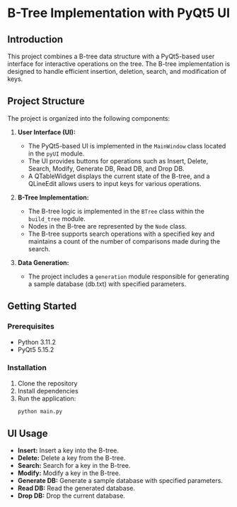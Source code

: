 # B-Tree Implementation with PyQt5 UI

## Introduction

This project combines a B-tree data structure with a PyQt5-based user interface for interactive operations on the tree. The B-tree implementation is designed to handle efficient insertion, deletion, search, and modification of keys.

## Project Structure

The project is organized into the following components:

1. **User Interface (UI):**
   - The PyQt5-based UI is implemented in the `MainWindow` class located in the `pyUI` module.
   - The UI provides buttons for operations such as Insert, Delete, Search, Modify, Generate DB, Read DB, and Drop DB.
   - A QTableWidget displays the current state of the B-tree, and a QLineEdit allows users to input keys for various operations.

2. **B-Tree Implementation:**
   - The B-tree logic is implemented in the `BTree` class within the `build_tree` module.
   - Nodes in the B-tree are represented by the `Node` class.
   - The B-tree supports search operations with a specified key and maintains a count of the number of comparisons made during the search.

3. **Data Generation:**
   - The project includes a `generation` module responsible for generating a sample database (db.txt) with specified parameters.

## Getting Started

### Prerequisites

- Python 3.11.2
- PyQt5 5.15.2

### Installation

1. Clone the repository
2. Install dependencies
3. Run the application:
    ```bash
    python main.py
    ```

## UI Usage

- **Insert:** Insert a key into the B-tree.
- **Delete:** Delete a key from the B-tree.
- **Search:** Search for a key in the B-tree.
- **Modify:** Modify a key in the B-tree.
- **Generate DB:** Generate a sample database with specified parameters.
- **Read DB:** Read the generated database.
- **Drop DB:** Drop the current database.
